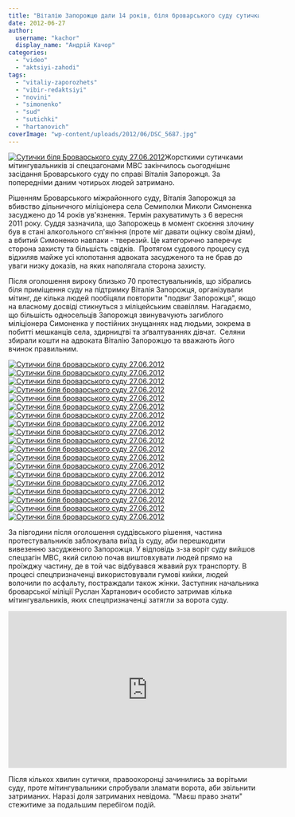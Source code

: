```yaml
---
title: "Віталію Запорожцю дали 14 років, біля броварського суду сутички зі спецпризначенцями. ФОТО, ВІДЕО"
date: 2012-06-27
author: 
  username: "kachor"
  display_name: "Андрій Качор"
categories: 
  - "video"
  - "aktsiyi-zahodi"
tags: 
  - "vitaliy-zaporozhets"
  - "vibir-redaktsiyi"
  - "novini"
  - "simonenko"
  - "sud"
  - "sutichki"
  - "hartanovich"
coverImage: "wp-content/uploads/2012/06/DSC_5687.jpg"
---
```


[![](https://mpz.brovary.org/wp-content/uploads/2012/06/DSC_5687.jpg "Сутички біля Броварського суду 27.06.2012")](https://mpz.brovary.org/wp-content/uploads/2012/06/DSC_5687.jpg)Жорсткими сутичками мітингувальників зі спецзагонами МВС закінчилось сьогоднішнє засідання Броварського суду по справі Віталія Запорожця. За попередніми даним чотирьох людей затримано.

Рішенням Броварського міжрайонного суду, Віталія Запорожця за вбивство дільничного міліціонера села Семиполки Миколи Симоненка засуджено до 14 років ув'язнення. Термін рахуватимуть з 6 вересня 2011 року. Суддя зазначила, що Запорожець в момент скоєння злочину був в стані алкогольного сп'яніння (проте міг давати оцінку своїм діям), а вбитий Симоненко навпаки - тверезий. Це категорично заперечує сторона захисту та більшість свідків.  Протягом судового процесу суд відхиляв майже усі клопотання адвоката засудженого та не брав до уваги низку доказів, на яких наполягала сторона захисту.

Після оголошення вироку близько 70 протестувальників, що зібрались біля приміщення суду на підтримку Віталія Запорожця, організували мітинг, де кілька людей пообіцяли повторити "подвиг Запорожця", якщо на власному досвіді стикнуться з міліцейським свавіллям. Нагадаємо, що більшість односельців Запорожця звинувачують загиблого міліціонера Симоненка у постійних знущаннях над людьми, зокрема в побитті мешканців села, здирництві та зґвалтуваннях дівчат.  Селяни збирали кошти на адвоката Віталію Запорожцю та вважають його вчинок правильним.

[![](https://mpz.brovary.org/wp-content/uploads/2012/06/DSC_5675.jpg "Сутички біля броварського суду 27.06.2012")](https://mpz.brovary.org/wp-content/uploads/2012/06/DSC_5675.jpg)[![](https://mpz.brovary.org/wp-content/uploads/2012/06/DSC_56871.jpg "Сутички біля броварського суду 27.06.2012")](https://mpz.brovary.org/wp-content/uploads/2012/06/DSC_56871.jpg)[![](https://mpz.brovary.org/wp-content/uploads/2012/06/DSC_5694.jpg "Сутички біля броварського суду 27.06.2012")](https://mpz.brovary.org/wp-content/uploads/2012/06/DSC_5694.jpg)[![](https://mpz.brovary.org/wp-content/uploads/2012/06/DSC_5696.jpg "Сутички біля броварського суду 27.06.2012")](https://mpz.brovary.org/wp-content/uploads/2012/06/DSC_5696.jpg)[![](https://mpz.brovary.org/wp-content/uploads/2012/06/DSC_5697.jpg "Сутички біля броварського суду 27.06.2012")](https://mpz.brovary.org/wp-content/uploads/2012/06/DSC_5697.jpg)[![](https://mpz.brovary.org/wp-content/uploads/2012/06/DSC_5704.jpg "Сутички біля броварського суду 27.06.2012")](https://mpz.brovary.org/wp-content/uploads/2012/06/DSC_5704.jpg)[![](https://mpz.brovary.org/wp-content/uploads/2012/06/DSC_5707.jpg "Сутички біля броварського суду 27.06.2012")](https://mpz.brovary.org/wp-content/uploads/2012/06/DSC_5707.jpg)[![](https://mpz.brovary.org/wp-content/uploads/2012/06/DSC_5714.jpg "Сутички біля броварського суду 27.06.2012")](https://mpz.brovary.org/wp-content/uploads/2012/06/DSC_5714.jpg)[![](https://mpz.brovary.org/wp-content/uploads/2012/06/DSC_5716.jpg "Сутички біля броварського суду 27.06.2012")](https://mpz.brovary.org/wp-content/uploads/2012/06/DSC_5716.jpg)[![](https://mpz.brovary.org/wp-content/uploads/2012/06/DSC_5718.jpg "Сутички біля броварського суду 27.06.2012")](https://mpz.brovary.org/wp-content/uploads/2012/06/DSC_5718.jpg)[![](https://mpz.brovary.org/wp-content/uploads/2012/06/DSC_5723.jpg "Сутички біля броварського суду 27.06.2012")](https://mpz.brovary.org/wp-content/uploads/2012/06/DSC_5723.jpg)[![](https://mpz.brovary.org/wp-content/uploads/2012/06/DSC_5725.jpg "Сутички біля броварського суду 27.06.2012")](https://mpz.brovary.org/wp-content/uploads/2012/06/DSC_5725.jpg)[![](https://mpz.brovary.org/wp-content/uploads/2012/06/DSC_5726.jpg "Сутички біля броварського суду 27.06.2012")](https://mpz.brovary.org/wp-content/uploads/2012/06/DSC_5726.jpg)[![](https://mpz.brovary.org/wp-content/uploads/2012/06/DSC_5728.jpg "Сутички біля броварського суду 27.06.2012")](https://mpz.brovary.org/wp-content/uploads/2012/06/DSC_5728.jpg)[![](https://mpz.brovary.org/wp-content/uploads/2012/06/DSC_5730.jpg "Сутички біля броварського суду 27.06.2012")](https://mpz.brovary.org/wp-content/uploads/2012/06/DSC_5730.jpg)[![](https://mpz.brovary.org/wp-content/uploads/2012/06/DSC_5742.jpg "Сутички біля броварського суду 27.06.2012")](https://mpz.brovary.org/wp-content/uploads/2012/06/DSC_5742.jpg)[![](https://mpz.brovary.org/wp-content/uploads/2012/06/DSC_5748.jpg "Сутички біля броварського суду 27.06.2012")](https://mpz.brovary.org/wp-content/uploads/2012/06/DSC_5748.jpg)[![](https://mpz.brovary.org/wp-content/uploads/2012/06/DSC_5776.jpg "Сутички біля броварського суду 27.06.2012")](https://mpz.brovary.org/wp-content/uploads/2012/06/DSC_5776.jpg)[![](https://mpz.brovary.org/wp-content/uploads/2012/06/DSC_5779.jpg "Сутички біля броварського суду 27.06.2012")](https://mpz.brovary.org/wp-content/uploads/2012/06/DSC_5779.jpg)

За півгодини після оголошення суддівського рішення, частина протестувальників заблокувала виїзд із суду, аби перешкодити вивезенню засудженого Запорожця. У відповідь з-за воріт суду вийшов спецзагін МВС, який силою почав виштовхувати людей прямо на проїжджу частину, де в той час відбувався жвавий рух транспорту. В процесі спецпризначенці використовували гумові кийки, людей волочили по асфальту, постраждали також жінки. Заступник начальника броварської міліції Руслан Хартанович особисто затримав кілька мітингувальників, яких спецпризначенці затягли за ворота суду.

<iframe src="http://www.youtube.com/embed/ZleLcE_oyzw" frameborder="0" width="560" height="315"></iframe>

Після кількох хвилин сутички, правоохоронці зачинились за ворітьми суду, проте мітингувальники спробували зламати ворота, аби звільнити затриманих. Наразі доля затриманих невідома. "Маєш право знати" стежитиме за подальшим перебігом подій.

